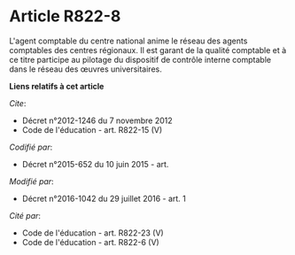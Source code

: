 # Article R822-8

L'agent comptable du centre national anime le réseau des agents comptables des centres régionaux. Il est garant de la qualité
comptable et à ce titre participe au pilotage du dispositif de contrôle interne comptable dans le réseau des œuvres
universitaires.

**Liens relatifs à cet article**

_Cite_:

  - Décret n°2012-1246 du 7 novembre 2012
  - Code de l'éducation - art. R822-15 (V)

_Codifié par_:

  - Décret n°2015-652 du 10 juin 2015 - art.

_Modifié par_:

  - Décret n°2016-1042 du 29 juillet 2016 - art. 1

_Cité par_:

  - Code de l'éducation - art. R822-23 (V)
  - Code de l'éducation - art. R822-6 (V)
